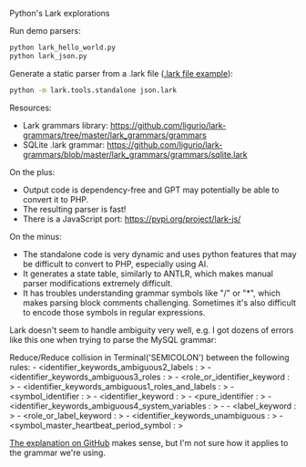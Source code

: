 Python's Lark explorations

Run demo parsers:

```sh
python lark_hello_world.py
python lark_json.py
```

Generate a static parser from a .lark file ([.lark file example](https://github.com/lark-parser/lark/blob/master/lark/grammars/common.lark)):

```sh
python -m lark.tools.standalone json.lark
```

Resources:

* Lark grammars library: https://github.com/ligurio/lark-grammars/tree/master/lark_grammars/grammars
* SQLite .lark grammar: https://github.com/ligurio/lark-grammars/blob/master/lark_grammars/grammars/sqlite.lark

On the plus:

* Output code is dependency-free and GPT may potentially be able to convert it to PHP.
* The resulting parser is fast!
* There is a JavaScript port: https://pypi.org/project/lark-js/

On the minus:

* The standalone code is very dynamic and uses python features that may be difficult to convert to PHP, 
  especially using AI.
* It generates a state table, similarly to ANTLR, which makes manual parser modifications extremely difficult.
* It has troubles understanding grammar symbols like "/" or "*", which makes parsing block comments challenging. Sometimes it's also difficult to encode those symbols in regular expressions.

Lark doesn't seem to handle ambiguity very well, e.g. I got dozens of errors like
this one when trying to parse the MySQL grammar:


Reduce/Reduce collision in Terminal('SEMICOLON') between the following rules: 
      - <identifier_keywords_ambiguous2_labels : >
      - <identifier_keywords_ambiguous3_roles : >
      - <role_or_identifier_keyword : >
      - <identifier_keywords_ambiguous1_roles_and_labels : >
      - <symbol_identifier : >
      - <identifier_keyword : >
      - <pure_identifier : >
      - <identifier_keywords_ambiguous4_system_variables : >
      - <identifier : >
      - <label_keyword : >
      - <role_or_label_keyword : >
      - <identifier_keywords_unambiguous : >
      - <symbol_master_heartbeat_period_symbol : >


[The explanation on GitHub](https://github.com/lark-parser/lark/issues/182) makes sense, but I'm not sure how it applies to the grammar we're using.
